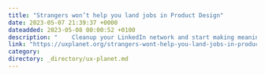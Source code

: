 ```yaml
---
title: "Strangers won’t help you land jobs in Product Design"
date: 2023-05-07 21:39:37 +0000
dateadded: 2023-05-08 00:00:52 +0100
description: "    Cleanup your LinkedIn network and start making meaningful connections  Continue reading on UX Planet »  "
link: "https://uxplanet.org/strangers-wont-help-you-land-jobs-in-product-design-94d35655a5d1?source=rss----819cc2aaeee0---4"
category:
directory: _directory/ux-planet.md
---
```

